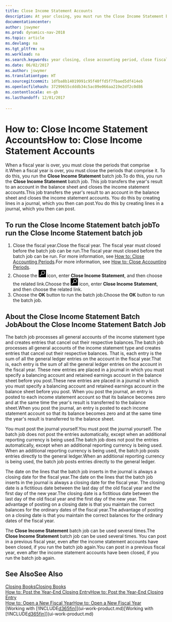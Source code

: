 ```yaml
---
title: Close Income Statement Accounts
description: At year closing, you must run the Close Income Statement batch job to close the accounting periods that make up the fiscal year.
documentationcenter: 
author: jswymer
ms.prod: dynamics-nav-2018
ms.topic: article
ms.devlang: na
ms.tgt_pltfrm: na
ms.workload: na
ms.search.keywords: year closing, close accounting period, close fiscal year, bank account detailed trial balance
ms.date: 06/02/2017
ms.author: jswymer
ms.translationtype: HT
ms.sourcegitcommit: 1dfba8b14019991c95f40ffd5f7fbaed5df414eb
ms.openlocfilehash: 37299655cdddb34c5ac09e066aa219e2df2c0d86
ms.contentlocale: en-gb
ms.lasthandoff: 12/01/2017

---
```

# <a name="how-to-close-income-statement-accounts"></a><span data-ttu-id="c155e-103">How to: Close Income Statement Accounts</span><span class="sxs-lookup"><span data-stu-id="c155e-103">How to: Close Income Statement Accounts</span></span>
<span data-ttu-id="c155e-104">When a fiscal year is over, you must close the periods that comprise it.</span><span class="sxs-lookup"><span data-stu-id="c155e-104">When a fiscal year is over, you must close the periods that comprise it.</span></span> <span data-ttu-id="c155e-105">To do this, you run the **Close Income Statement** batch job.</span><span class="sxs-lookup"><span data-stu-id="c155e-105">To do this, you run the **Close Income Statement** batch job.</span></span> <span data-ttu-id="c155e-106">This job transfers the year's result to an account in the balance sheet and closes the income statement accounts.</span><span class="sxs-lookup"><span data-stu-id="c155e-106">This job transfers the year's result to an account in the balance sheet and closes the income statement accounts.</span></span> <span data-ttu-id="c155e-107">You do this by creating lines in a journal, which you then can post.</span><span class="sxs-lookup"><span data-stu-id="c155e-107">You do this by creating lines in a journal, which you then can post.</span></span>

## <a name="to-run-the-close-income-statement-batch-job"></a><span data-ttu-id="c155e-108">To run the Close Income Statement batch job</span><span class="sxs-lookup"><span data-stu-id="c155e-108">To run the Close Income Statement batch job</span></span>
1. <span data-ttu-id="c155e-109">Close the fiscal year.</span><span class="sxs-lookup"><span data-stu-id="c155e-109">Close the fiscal year.</span></span> <span data-ttu-id="c155e-110">The fiscal year must closed before the batch job can be run.</span><span class="sxs-lookup"><span data-stu-id="c155e-110">The fiscal year must closed before the batch job can be run.</span></span> <span data-ttu-id="c155e-111">For more information, see [How to: Close Accounting Periods](year-close-account-periods.md).</span><span class="sxs-lookup"><span data-stu-id="c155e-111">For more information, see [How to: Close Accounting Periods](year-close-account-periods.md).</span></span>
2. <span data-ttu-id="c155e-112">Choose the ![Search for Page or Report](media/ui-search/search_small.png "Search for Page or Report icon") icon, enter **Close Income Statement**, and then choose the related link.</span><span class="sxs-lookup"><span data-stu-id="c155e-112">Choose the ![Search for Page or Report](media/ui-search/search_small.png "Search for Page or Report icon") icon, enter **Close Income Statement**, and then choose the related link.</span></span>
3. <span data-ttu-id="c155e-113">Choose the **OK** button to run the batch job.</span><span class="sxs-lookup"><span data-stu-id="c155e-113">Choose the **OK** button to run the batch job.</span></span>

## <a name="about-the-close-income-statement-batch-job"></a><span data-ttu-id="c155e-114">About the Close Income Statement Batch Job</span><span class="sxs-lookup"><span data-stu-id="c155e-114">About the Close Income Statement Batch Job</span></span>
<span data-ttu-id="c155e-115">The batch job processes all general accounts of the income statement type and creates entries that cancel out their respective balances.</span><span class="sxs-lookup"><span data-stu-id="c155e-115">The batch job processes all general accounts of the income statement type and creates entries that cancel out their respective balances.</span></span> <span data-ttu-id="c155e-116">That is, each entry is the sum of all the general ledger entries on the account in the fiscal year.</span><span class="sxs-lookup"><span data-stu-id="c155e-116">That is, each entry is the sum of all the general ledger entries on the account in the fiscal year.</span></span> <span data-ttu-id="c155e-117">These new entries are placed in a journal in which you must specify a balancing account and retained earnings account in the balance sheet before you post.</span><span class="sxs-lookup"><span data-stu-id="c155e-117">These new entries are placed in a journal in which you must specify a balancing account and retained earnings account in the balance sheet before you post.</span></span> <span data-ttu-id="c155e-118">When you post the journal, an entry is posted to each income statement account so that its balance becomes zero and at the same time the year's result is transferred to the balance sheet.</span><span class="sxs-lookup"><span data-stu-id="c155e-118">When you post the journal, an entry is posted to each income statement account so that its balance becomes zero and at the same time the year's result is transferred to the balance sheet.</span></span>

<span data-ttu-id="c155e-119">You must post the journal yourself.</span><span class="sxs-lookup"><span data-stu-id="c155e-119">You must post the journal yourself.</span></span> <span data-ttu-id="c155e-120">The batch job does not post the entries automatically, except when an additional reporting currency is being used.</span><span class="sxs-lookup"><span data-stu-id="c155e-120">The batch job does not post the entries automatically, except when an additional reporting currency is being used.</span></span> <span data-ttu-id="c155e-121">When an additional reporting currency is being used, the batch job posts entries directly to the general ledger.</span><span class="sxs-lookup"><span data-stu-id="c155e-121">When an additional reporting currency is being used, the batch job posts entries directly to the general ledger.</span></span>

<span data-ttu-id="c155e-122">The date on the lines that the batch job inserts in the journal is always a closing date for the fiscal year.</span><span class="sxs-lookup"><span data-stu-id="c155e-122">The date on the lines that the batch job inserts in the journal is always a closing date for the fiscal year.</span></span> <span data-ttu-id="c155e-123">The closing date is a fictitious date between the last day of the old fiscal year and the first day of the new year.</span><span class="sxs-lookup"><span data-stu-id="c155e-123">The closing date is a fictitious date between the last day of the old fiscal year and the first day of the new year.</span></span> <span data-ttu-id="c155e-124">The advantage of posting on a closing date is that you maintain the correct balances for the ordinary dates of the fiscal year.</span><span class="sxs-lookup"><span data-stu-id="c155e-124">The advantage of posting on a closing date is that you maintain the correct balances for the ordinary dates of the fiscal year.</span></span>

<span data-ttu-id="c155e-125">The **Close Income Statement** batch job can be used several times.</span><span class="sxs-lookup"><span data-stu-id="c155e-125">The **Close Income Statement** batch job can be used several times.</span></span> <span data-ttu-id="c155e-126">You can post in a previous fiscal year, even after the income statement accounts have been closed, if you run the batch job again.</span><span class="sxs-lookup"><span data-stu-id="c155e-126">You can post in a previous fiscal year, even after the income statement accounts have been closed, if you run the batch job again.</span></span>

## <a name="see-also"></a><span data-ttu-id="c155e-127">See Also</span><span class="sxs-lookup"><span data-stu-id="c155e-127">See Also</span></span>
[<span data-ttu-id="c155e-128">Closing Books</span><span class="sxs-lookup"><span data-stu-id="c155e-128">Closing Books</span></span>](year-close-books.md)  
[<span data-ttu-id="c155e-129">How to: Post the Year-End Closing Entry</span><span class="sxs-lookup"><span data-stu-id="c155e-129">How to: Post the Year-End Closing Entry</span></span>](year-how-post-year-end-close-entry.md)  
[<span data-ttu-id="c155e-130">How to: Open a New Fiscal Year</span><span class="sxs-lookup"><span data-stu-id="c155e-130">How to: Open a New Fiscal Year</span></span>](finance-how-open-new-fiscal-year.md)  
<span data-ttu-id="c155e-131">[Working with [!INCLUDE[d365fin](includes/d365fin_md.md)]](ui-work-product.md)</span><span class="sxs-lookup"><span data-stu-id="c155e-131">[Working with [!INCLUDE[d365fin](includes/d365fin_md.md)]](ui-work-product.md)</span></span>

